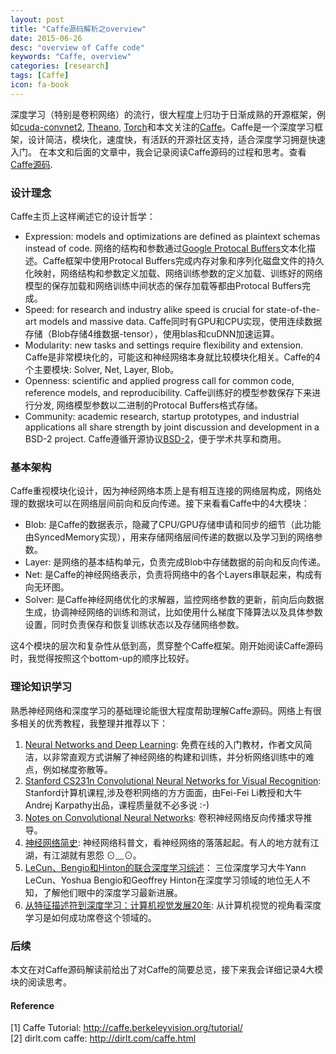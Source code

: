 ```yaml
---
layout: post
title: "Caffe源码解析之overview"
date: 2015-06-26
desc: "overview of Caffe code"
keywords: "Caffe, overview"
categories: [research]
tags: [Caffe]
icon: fa-book
---
```


深度学习（特别是卷积网络）的流行，很大程度上归功于日渐成熟的开源框架，例如[cuda-convnet2](https://code.google.com/p/cuda-convnet2/), [Theano](http://deeplearning.net/software/theano/), [Torch](http://torch.ch/)和本文关注的[Caffe](http://caffe.berkeleyvision.org/)。Caffe是一个深度学习框架，设计简洁，模块化，速度快，有活跃的开源社区支持，适合深度学习拥趸快速入门。 在本文和后面的文章中，我会记录阅读Caffe源码的过程和思考。查看[Caffe源码](https://github.com/BVLC/caffe).

### 设计理念 ###
Caffe主页上这样阐述它的设计哲学：

- Expression: models and optimizations are defined as plaintext schemas instead of code. 网络的结构和参数通过[Google Protocal Buffers](https://developers.google.com/protocol-buffers/?hl=zh-cn)文本化描述。Caffe框架中使用Protocal Buffers完成内存对象和序列化磁盘文件的持久化映射，网络结构和参数定义加载、网络训练参数的定义加载、训练好的网络模型的保存加载和网络训练中间状态的保存加载等都由Protocal Buffers完成。
- Speed: for research and industry alike speed is crucial for state-of-the-art models and massive data. Caffe同时有GPU和CPU实现，使用连续数据存储（Blob存储4维数据-tensor），使用blas和cuDNN加速运算。
- Modularity: new tasks and settings require flexibility and extension. Caffe是非常模块化的，可能这和神经网络本身就比较模块化相关。Caffe的4个主要模块: Solver, Net, Layer, Blob。
- Openness: scientific and applied progress call for common code, reference models, and reproducibility. Caffe训练好的模型参数保存下来进行分发, 网络模型参数以二进制的Protocal Buffers格式存储。
- Community: academic research, startup prototypes, and industrial applications all share strength by joint discussion and development in a BSD-2 project. Caffe遵循开源协议[BSD-2](http://opensource.org/licenses/BSD-2-Clause)，便于学术共享和商用。

### 基本架构 ###
Caffe重视模块化设计，因为神经网络本质上是有相互连接的网络层构成，网络处理的数据块可以在网络层间前向和反向传递。接下来看看Caffe中的4大模块：

- Blob: 是Caffe的数据表示，隐藏了CPU/GPU存储申请和同步的细节（此功能由SyncedMemory实现），用来存储网络层间传递的数据以及学习到的网络参数。
- Layer: 是网络的基本结构单元，负责完成Blob中存储数据的前向和反向传递。
- Net: 是Caffe的神经网络表示，负责将网络中的各个Layers串联起来，构成有向无环图。
- Solver: 是Caffe神经网络优化的求解器，监控网络参数的更新，前向后向数据生成，协调神经网络的训练和测试，比如使用什么梯度下降算法以及具体参数设置，同时负责保存和恢复训练状态以及存储网络参数。

这4个模块的层次和复杂性从低到高，贯穿整个Caffe框架。刚开始阅读Caffe源码时，我觉得按照这个bottom-up的顺序比较好。

### 理论知识学习 ###
熟悉神经网络和深度学习的基础理论能很大程度帮助理解Caffe源码。网络上有很多相关的优秀教程，我整理并推荐以下：

1. [Neural Networks and Deep Learning](http://neuralnetworksanddeeplearning.com/index.html): 免费在线的入门教材，作者文风简洁，以非常直观方式讲解了神经网络的构建和训练，并分析网络训练中的难点，例如梯度弥散等。
2. [Stanford CS231n Convolutional Neural Networks for Visual Recognition](http://cs231n.github.io/): Stanford计算机课程,涉及卷积网络的方方面面，由Fei-Fei Li教授和大牛Andrej Karpathy出品，课程质量就不必多说 :-)
3. [Notes on Convolutional Neural Networks](http://cogprints.org/5869/1/cnn_tutorial.pdf): 卷积神经网络反向传播求导推导。
4. [神经网络简史](http://blog.sina.com.cn/s/blog_71329a960102v1eo.html): 神经网络科普文，看神经网络的落落起起。有人的地方就有江湖，有江湖就有恩怨 ⊙﹏⊙。
5. [LeCun、Bengio和Hinton的联合深度学习综述](http://www.csdn.net/article/2015-06-01/2824811)： 三位深度学习大牛Yann LeCun、Yoshua Bengio和Geoffrey Hinton在深度学习领域的地位无人不知，了解他们眼中的深度学习最新进展。
6. [从特征描述符到深度学习：计算机视觉发展20年](http://ylzhao.blogspot.tw/2015/04/blog-post.html): 从计算机视觉的视角看深度学习是如何成功席卷这个领域的。

### 后续 ###
本文在对Caffe源码解读前给出了对Caffe的简要总览，接下来我会详细记录4大模块的阅读思考。

#### Reference ####
[1] Caffe Tutorial: http://caffe.berkeleyvision.org/tutorial/ <br>
[2] dirlt.com caffe: http://dirlt.com/caffe.html